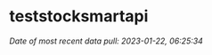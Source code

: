 
<!-- README.md is generated from README.Rmd. Please edit that file -->

# teststocksmartapi

*Date of most recent data pull: 2023-01-22, 06:25:34*
